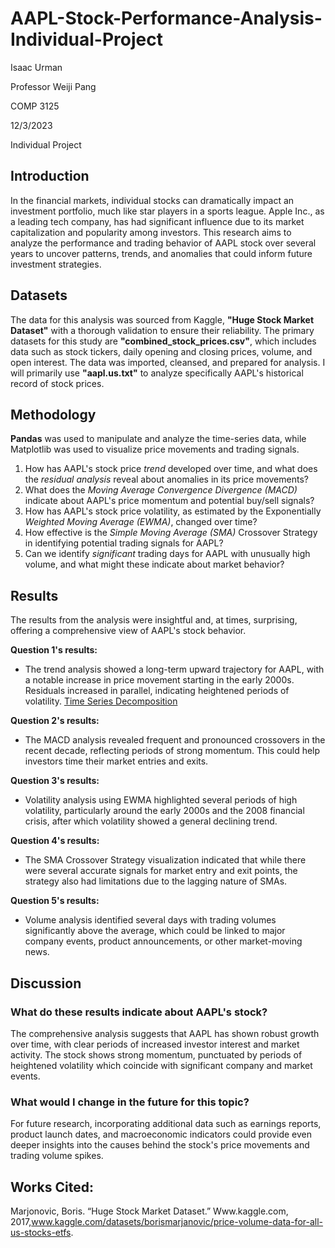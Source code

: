 
# AAPL-Stock-Performance-Analysis-Individual-Project

Isaac Urman

Professor Weiji Pang

COMP 3125

12/3/2023

Individual Project

## Introduction
In the financial markets, individual stocks can dramatically impact an investment portfolio, much like star players in a sports league. Apple Inc., as a leading tech company, has had significant influence due to its market capitalization and popularity among investors. This research aims to analyze the performance and trading behavior of AAPL stock over several years to uncover patterns, trends, and anomalies that could inform future investment strategies.


## Datasets
The data for this analysis was sourced from Kaggle, **"Huge Stock Market Dataset"** with a thorough validation to ensure their reliability. The primary datasets for this study are **"combined_stock_prices.csv"**, which includes data such as stock tickers, daily opening and closing prices, volume, and open interest. The data was imported, cleansed, and prepared for analysis. I will primarily use **"aapl.us.txt"** to analyze specifically AAPL's historical record of stock prices.

## Methodology
**Pandas** was used to manipulate and analyze the time-series data, while Matplotlib was used to visualize price movements and trading signals.


1. How has AAPL's stock price *trend* developed over time, and what does the *residual analysis* reveal about anomalies in its price movements?
2. What does the *Moving Average Convergence Divergence (MACD)* indicate about AAPL's price momentum and potential buy/sell signals?
3. How has AAPL's stock price volatility, as estimated by the Exponentially *Weighted Moving Average (EWMA)*, changed over time?
4. How effective is the *Simple Moving Average (SMA)* Crossover Strategy in identifying potential trading signals for AAPL?
5. Can we identify *significant* trading days for AAPL with unusually high volume, and what might these indicate about market behavior?


## Results
The results from the analysis were insightful and, at times, surprising, offering a comprehensive view of AAPL's stock behavior.

**Question 1's results:**
- The trend analysis showed a long-term upward trajectory for AAPL, with a notable increase in price movement starting in the early 2000s. Residuals increased in parallel, indicating heightened periods of volatility.
[Time Series Decomposition](graph/quesiton1.png)

**Question 2's results:**
- The MACD analysis revealed frequent and pronounced crossovers in the recent decade, reflecting periods of strong momentum. This could help investors time their market entries and exits.

**Question 3's results:**
- Volatility analysis using EWMA highlighted several periods of high volatility, particularly around the early 2000s and the 2008 financial crisis, after which volatility showed a general declining trend.

**Question 4's results:**
- The SMA Crossover Strategy visualization indicated that while there were several accurate signals for market entry and exit points, the strategy also had limitations due to the lagging nature of SMAs.

**Question 5's results:**
- Volume analysis identified several days with trading volumes significantly above the average, which could be linked to major company events, product announcements, or other market-moving news.

## Discussion
### What do these results indicate about AAPL's stock?
The comprehensive analysis suggests that AAPL has shown robust growth over time, with clear periods of increased investor interest and market activity. The stock shows strong momentum, punctuated by periods of heightened volatility which coincide with significant company and market events.
### What would I change in the future for this topic?
For future research, incorporating additional data such as earnings reports, product launch dates, and macroeconomic indicators could provide even deeper insights into the causes behind the stock's price movements and trading volume spikes.

## Works Cited:
Marjonovic, Boris. “Huge Stock Market Dataset.” Www.kaggle.com, 2017,www.kaggle.com/datasets/borismarjanovic/price-volume-data-for-all-us-stocks-etfs.
